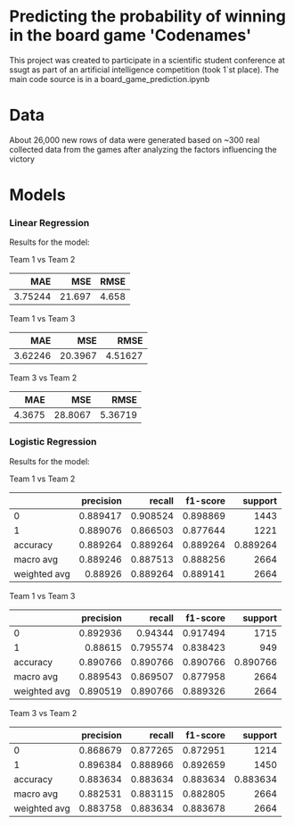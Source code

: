 # Predicting the probability of winning in the board game 'Codenames'

This project was created to participate in a scientific
student conference at ssugt as 
part of an artificial intelligence competition (took 1`st place). 
The main code source is in a board_game_prediction.ipynb

# Data

About 26,000 new rows of data were generated based on ~300 real 
collected data from the games after analyzing 
the factors influencing the victory 

# Models
### Linear Regression 
Results for the model:

Team 1 vs Team 2

|     MAE |    MSE |   RMSE |
|--------:|-------:|-------:|
| 3.75244 | 21.697 |  4.658 |

Team 1 vs Team 3

|     MAE |     MSE |    RMSE |
|--------:|--------:|--------:|
| 3.62246 | 20.3967 | 4.51627 |

Team 3 vs Team 2

|    MAE |     MSE |    RMSE |
|-------:|--------:|--------:|
| 4.3675 | 28.8067 | 5.36719 |

### Logistic Regression 
Results for the model:

Team 1 vs Team 2

|              |   precision |   recall |   f1-score |     support |
|:-------------|------------:|---------:|-----------:|------------:|
| 0            |    0.889417 | 0.908524 |   0.898869 | 1443        |
| 1            |    0.889076 | 0.866503 |   0.877644 | 1221        |
| accuracy     |    0.889264 | 0.889264 |   0.889264 |    0.889264 |
| macro avg    |    0.889246 | 0.887513 |   0.888256 | 2664        |
| weighted avg |    0.88926  | 0.889264 |   0.889141 | 2664        |

Team 1 vs Team 3

|              |   precision |   recall |   f1-score |     support |
|:-------------|------------:|---------:|-----------:|------------:|
| 0            |    0.892936 | 0.94344  |   0.917494 | 1715        |
| 1            |    0.88615  | 0.795574 |   0.838423 |  949        |
| accuracy     |    0.890766 | 0.890766 |   0.890766 |    0.890766 |
| macro avg    |    0.889543 | 0.869507 |   0.877958 | 2664        |
| weighted avg |    0.890519 | 0.890766 |   0.889326 | 2664        |

Team 3 vs Team 2

|              |   precision |   recall |   f1-score |     support |
|:-------------|------------:|---------:|-----------:|------------:|
| 0            |    0.868679 | 0.877265 |   0.872951 | 1214        |
| 1            |    0.896384 | 0.888966 |   0.892659 | 1450        |
| accuracy     |    0.883634 | 0.883634 |   0.883634 |    0.883634 |
| macro avg    |    0.882531 | 0.883115 |   0.882805 | 2664        |
| weighted avg |    0.883758 | 0.883634 |   0.883678 | 2664        |

